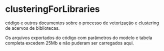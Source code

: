 # clusteringForLibraries
código e outros documentos sobre o processo de vetorização e clustering de acervos de bibliotecas.

Os arquivos exportados do código com parâmetros do modelo e tabela completa excedem 25Mb e não puderam ser carregados aqui.
